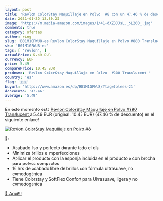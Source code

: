 ```yaml
---
layout: post
title: 'Revlon ColorStay Maquillaje en Polvo  #8 con un 47.46 % de descuento'
date: 2021-01-25 12:29:25
image: 'https://m.media-amazon.com/images/I/41-dXZBJJsL._SL200_.jpg'
comments: true
category: ofertas
author: ring
slug: 'B01M1GFWU8-es Revlon ColorStay Maquillaje en Polvo #880 Translucent'
sku: 'B01M1GFWU8-es'
tags: [ 'revlon', ]
actualPrice: 5.49 EUR
currency: EUR
price: 5.49
comparePrice: 10.45 EUR
prodname: 'Revlon ColorStay Maquillaje en Polvo  #880 Translucent '
country: 'es'
flag: '🇪🇸'
buyurl: 'https://www.amazon.es/dp/B01M1GFWU8/?tag=tolees-21'
descuento: '47.46'
average: '5.49'
---
```


En este momento está [Revlon ColorStay Maquillaje en Polvo  #880 Translucent ](https://www.amazon.es/dp/B01M1GFWU8/?tag=tolees-21) a 5.49 EUR (original: 10.45 EUR) (47.46 %  de descuento) en el siguiente enlace!

[![Revlon ColorStay Maquillaje en Polvo  #8](https://m.media-amazon.com/images/I/41-dXZBJJsL._SL200_.jpg)](https://www.amazon.es/dp/B01M1GFWU8/?tag=tolees-21)

🔎:

- Acabado liso y perfecto durante todo el día
- Minimiza brillos e imperfecciones
- Aplicar el producto con la esponja incluida en el producto o con brocha para polvos compactos
- 16 hrs de acabado libre de brillos con fórmula ultrasuave, no comedogénica
- Tiene Colorstay y SoftFlex Confort para Ultrasuave, ligera y no comedogénica

[🛒 Aquí!!!](https://www.amazon.es/dp/B01M1GFWU8/?tag=tolees-21)
